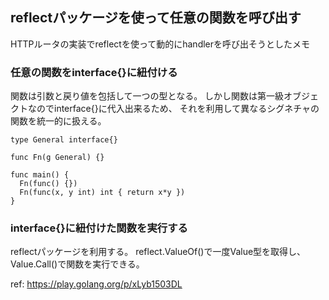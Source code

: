 ## reflectパッケージを使って任意の関数を呼び出す

HTTPルータの実装でreflectを使って動的にhandlerを呼び出そうとしたメモ

### 任意の関数をinterface{}に紐付ける

関数は引数と戻り値を包括して一つの型となる。
しかし関数は第一級オブジェクトなのでinterface{}に代入出来るため、
それを利用して異なるシグネチャの関数を統一的に扱える。

```
type General interface{}

func Fn(g General) {}

func main() {
  Fn(func() {})
  Fn(func(x, y int) int { return x*y })
}
```

### interface{}に紐付けた関数を実行する

reflectパッケージを利用する。
reflect.ValueOf()で一度Value型を取得し、Value.Call()で関数を実行できる。

ref: https://play.golang.org/p/xLyb1503DL
